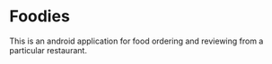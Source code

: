 # Foodies
This is an android application for food ordering and reviewing from a particular restaurant.
